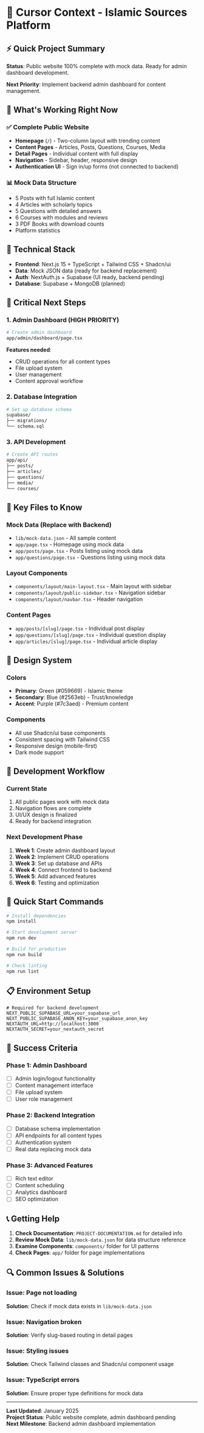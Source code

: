 # 🚀 Cursor Context - Islamic Sources Platform

## ⚡ Quick Project Summary

**Status**: Public website 100% complete with mock data. Ready for admin dashboard development.

**Next Priority**: Implement backend admin dashboard for content management.

## 🎯 What's Working Right Now

### ✅ Complete Public Website
- **Homepage** (`/`) - Two-column layout with trending content
- **Content Pages** - Articles, Posts, Questions, Courses, Media
- **Detail Pages** - Individual content with full display
- **Navigation** - Sidebar, header, responsive design
- **Authentication UI** - Sign in/up forms (not connected to backend)

### 📊 Mock Data Structure
- 5 Posts with full Islamic content
- 4 Articles with scholarly topics  
- 5 Questions with detailed answers
- 6 Courses with modules and reviews
- 3 PDF Books with download counts
- Platform statistics

## 🔧 Technical Stack
- **Frontend**: Next.js 15 + TypeScript + Tailwind CSS + Shadcn/ui
- **Data**: Mock JSON data (ready for backend replacement)
- **Auth**: NextAuth.js + Supabase (UI ready, backend pending)
- **Database**: Supabase + MongoDB (planned)

## 🚨 Critical Next Steps

### 1. Admin Dashboard (HIGH PRIORITY)
```bash
# Create admin dashboard
app/admin/dashboard/page.tsx
```
**Features needed**:
- CRUD operations for all content types
- File upload system
- User management
- Content approval workflow

### 2. Database Integration
```bash
# Set up database schema
supabase/
├── migrations/
└── schema.sql
```

### 3. API Development
```bash
# Create API routes
app/api/
├── posts/
├── articles/
├── questions/
├── media/
└── courses/
```

## 📁 Key Files to Know

### Mock Data (Replace with Backend)
- `lib/mock-data.json` - All sample content
- `app/page.tsx` - Homepage using mock data
- `app/posts/page.tsx` - Posts listing using mock data
- `app/questions/page.tsx` - Questions listing using mock data

### Layout Components
- `components/layout/main-layout.tsx` - Main layout with sidebar
- `components/layout/public-sidebar.tsx` - Navigation sidebar
- `components/layout/navbar.tsx` - Header navigation

### Content Pages
- `app/posts/[slug]/page.tsx` - Individual post display
- `app/questions/[slug]/page.tsx` - Individual question display
- `app/articles/[slug]/page.tsx` - Individual article display

## 🎨 Design System

### Colors
- **Primary**: Green (#059669) - Islamic theme
- **Secondary**: Blue (#2563eb) - Trust/knowledge
- **Accent**: Purple (#7c3aed) - Premium content

### Components
- All use Shadcn/ui base components
- Consistent spacing with Tailwind CSS
- Responsive design (mobile-first)
- Dark mode support

## 🔄 Development Workflow

### Current State
1. All public pages work with mock data
2. Navigation flows are complete
3. UI/UX design is finalized
4. Ready for backend integration

### Next Development Phase
1. **Week 1**: Create admin dashboard layout
2. **Week 2**: Implement CRUD operations
3. **Week 3**: Set up database and APIs
4. **Week 4**: Connect frontend to backend
5. **Week 5**: Add advanced features
6. **Week 6**: Testing and optimization

## 🚀 Quick Start Commands

```bash
# Install dependencies
npm install

# Start development server
npm run dev

# Build for production
npm run build

# Check linting
npm run lint
```

## 📋 Environment Setup

```env
# Required for backend development
NEXT_PUBLIC_SUPABASE_URL=your_supabase_url
NEXT_PUBLIC_SUPABASE_ANON_KEY=your_supabase_anon_key
NEXTAUTH_URL=http://localhost:3000
NEXTAUTH_SECRET=your_nextauth_secret
```

## 🎯 Success Criteria

### Phase 1: Admin Dashboard
- [ ] Admin login/logout functionality
- [ ] Content management interface
- [ ] File upload system
- [ ] User role management

### Phase 2: Backend Integration
- [ ] Database schema implementation
- [ ] API endpoints for all content types
- [ ] Authentication system
- [ ] Real data replacing mock data

### Phase 3: Advanced Features
- [ ] Rich text editor
- [ ] Content scheduling
- [ ] Analytics dashboard
- [ ] SEO optimization

## 📞 Getting Help

1. **Check Documentation**: `PROJECT-DOCUMENTATION.md` for detailed info
2. **Review Mock Data**: `lib/mock-data.json` for data structure reference
3. **Examine Components**: `components/` folder for UI patterns
4. **Check Pages**: `app/` folder for page implementations

## 🔍 Common Issues & Solutions

### Issue: Page not loading
**Solution**: Check if mock data exists in `lib/mock-data.json`

### Issue: Navigation broken
**Solution**: Verify slug-based routing in detail pages

### Issue: Styling issues
**Solution**: Check Tailwind classes and Shadcn/ui component usage

### Issue: TypeScript errors
**Solution**: Ensure proper type definitions for mock data

---

**Last Updated**: January 2025  
**Project Status**: Public website complete, admin dashboard pending  
**Next Milestone**: Backend admin dashboard implementation
